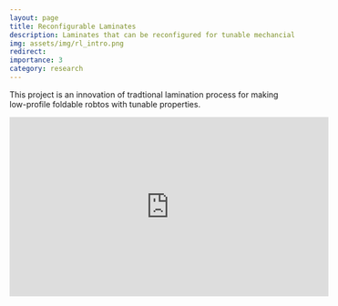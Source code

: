 ```yaml
---
layout: page
title: Reconfigurable Laminates
description: Laminates that can be reconfigured for tunable mechancial properties
img: assets/img/rl_intro.png
redirect: 
importance: 3
category: research
---
```


This project is an innovation of tradtional lamination process for making low-profile foldable robtos with tunable properties. 

<p align="center">
<iframe width="560" height="315" src="https://www.youtube-nocookie.com/embed/H0JdyBRR5TY" title="YouTube video player" frameborder="0" allow="accelerometer; autoplay; clipboard-write; encrypted-media; gyroscope; picture-in-picture" allowfullscreen></iframe>
</p>
